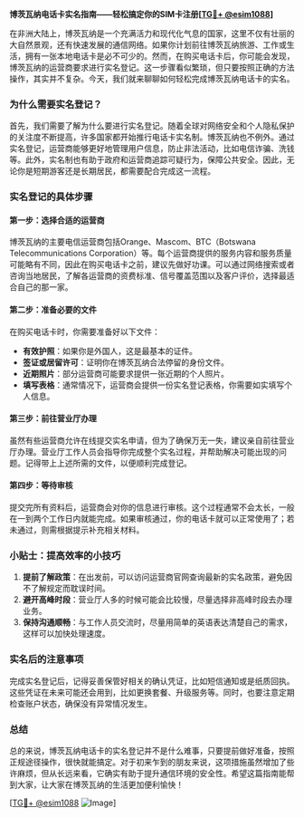 **博茨瓦纳电话卡实名指南——轻松搞定你的SIM卡注册[[TG💪+ @esim1088](https://t.me/s/esim1088)]**

在非洲大陆上，博茨瓦纳是一个充满活力和现代化气息的国家，这里不仅有壮丽的大自然景观，还有快速发展的通信网络。如果你计划前往博茨瓦纳旅游、工作或生活，拥有一张本地电话卡是必不可少的。然而，在购买电话卡后，你可能会发现，博茨瓦纳的运营商要求进行实名登记。这一步骤看似繁琐，但只要按照正确的方法操作，其实并不复杂。今天，我们就来聊聊如何轻松完成博茨瓦纳电话卡的实名。

### 为什么需要实名登记？

首先，我们需要了解为什么要进行实名登记。随着全球对网络安全和个人隐私保护的关注度不断提高，许多国家都开始推行电话卡实名制。博茨瓦纳也不例外。通过实名登记，运营商能够更好地管理用户信息，防止非法活动，比如电信诈骗、洗钱等。此外，实名制也有助于政府和运营商追踪可疑行为，保障公共安全。因此，无论你是短期游客还是长期居民，都需要配合完成这一流程。

### 实名登记的具体步骤

#### 第一步：选择合适的运营商
博茨瓦纳的主要电信运营商包括Orange、Mascom、BTC（Botswana Telecommunications Corporation）等。每个运营商提供的服务内容和服务质量可能略有不同，因此在购买电话卡之前，建议先做好功课。可以通过网络搜索或者咨询当地居民，了解各运营商的资费标准、信号覆盖范围以及客户评价，选择最适合自己的那一家。

#### 第二步：准备必要的文件
在购买电话卡时，你需要准备好以下文件：
- **有效护照**：如果你是外国人，这是最基本的证件。
- **签证或居留许可**：证明你在博茨瓦纳合法停留的身份文件。
- **近期照片**：部分运营商可能要求提供一张近期的个人照片。
- **填写表格**：通常情况下，运营商会提供一份实名登记表格，你需要如实填写个人信息。

#### 第三步：前往营业厅办理
虽然有些运营商允许在线提交实名申请，但为了确保万无一失，建议亲自前往营业厅办理。营业厅工作人员会指导你完成整个实名过程，并帮助解决可能出现的问题。记得带上上述所需的文件，以便顺利完成登记。

#### 第四步：等待审核
提交完所有资料后，运营商会对你的信息进行审核。这个过程通常不会太长，一般在一到两个工作日内就能完成。如果审核通过，你的电话卡就可以正常使用了；若未通过，则需根据提示补充相关材料。

### 小贴士：提高效率的小技巧

1. **提前了解政策**：在出发前，可以访问运营商官网查询最新的实名政策，避免因不了解规定而耽误时间。
2. **避开高峰时段**：营业厅人多的时候可能会比较慢，尽量选择非高峰时段去办理业务。
3. **保持沟通顺畅**：与工作人员交流时，尽量用简单的英语表达清楚自己的需求，这样可以加快处理速度。

### 实名后的注意事项

完成实名登记后，记得妥善保管好相关的确认凭证，比如短信通知或是纸质回执。这些凭证在未来可能还会用到，比如更换套餐、升级服务等。同时，也要注意定期检查账户状态，确保没有异常情况发生。

### 总结

总的来说，博茨瓦纳电话卡的实名登记并不是什么难事，只要提前做好准备，按照正规途径操作，很快就能搞定。对于初来乍到的朋友来说，这项措施虽然增加了些许麻烦，但从长远来看，它确实有助于提升通信环境的安全性。希望这篇指南能帮到大家，让大家在博茨瓦纳的生活更加便利愉快！

[[TG💪+ @esim1088](https://t.me/s/esim1088) ![Image](https://i.postimg.cc/4NQfJmqS/Snipaste-2025-05-13-00-14-12.png)]